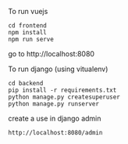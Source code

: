 To run vuejs
```
cd frontend
npm install 
npm run serve
```
go to http://localhost:8080


To run django (using vitualenv)
```
cd backend
pip install -r requirements.txt
python manage.py createsuperuser
python manage.py runserver
```

create a use in django admin
```
http://localhost:8080/admin
```


